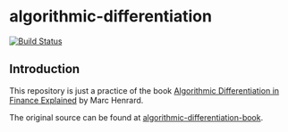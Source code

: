 ﻿# algorithmic-differentiation
 
 [![Build Status](https://travis-ci.org/wegamekinglc/algorithmic-differentiation.svg?branch=master)](https://travis-ci.org/wegamekinglc/algorithmic-differentiation)
 
 ## Introduction
 
 This repository is just a practice of the book [Algorithmic Differentiation in Finance Explained](https://www.amazon.com/Algorithmic-Differentiation-Explained-Financial-Engineering/dp/3319539787/ref=sr_1_1?ie=UTF8&qid=1517718708&sr=8-1&keywords=algorithmic+differentiation+in+finance+explained) by Marc Henrard.
 
 The original source can be found at [algorithmic-differentiation-book](https://github.com/marc-henrard/algorithmic-differentiation-book).
